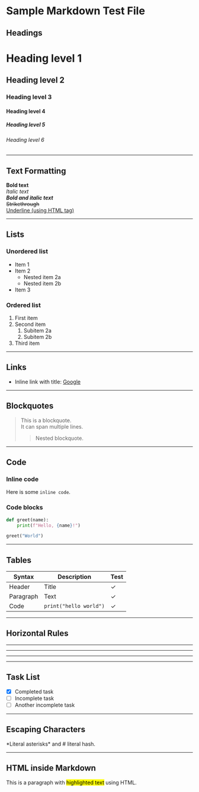 # Sample Markdown Test File

## Headings

# Heading level 1  
## Heading level 2  
### Heading level 3  
#### Heading level 4  
##### Heading level 5  
###### Heading level 6  

---

## Text Formatting

**Bold text**  
*Italic text*  
***Bold and italic text***  
~~Strikethrough~~  
<u>Underline (using HTML tag)</u>

---

## Lists

### Unordered list
- Item 1
- Item 2
  - Nested item 2a
  - Nested item 2b
- Item 3

### Ordered list
1. First item
2. Second item
   1. Subitem 2a
   2. Subitem 2b
3. Third item

---

## Links

- Inline link with title: [Google](https://google.com "Google Homepage")

---

## Blockquotes

> This is a blockquote.  
> It can span multiple lines.  
> > Nested blockquote.

---

## Code

### Inline code

Here is some `inline code`.

### Code blocks

```python
def greet(name):
    print(f"Hello, {name}!")

greet("World")
````

---

## Tables

| Syntax    | Description            | Test |
| --------- | ---------------------- | ---- |
| Header    | Title                  | ✓    |
| Paragraph | Text                   | ✓    |
| Code      | `print("hello world")` | ✓    |

---

## Horizontal Rules

---

---

---

---

## Task List

* [x] Completed task
* [ ] Incomplete task
* [ ] Another incomplete task

---

## Escaping Characters

\*Literal asterisks\* and # literal hash.

---

## HTML inside Markdown

This is a paragraph with <mark>highlighted text</mark> using HTML.
